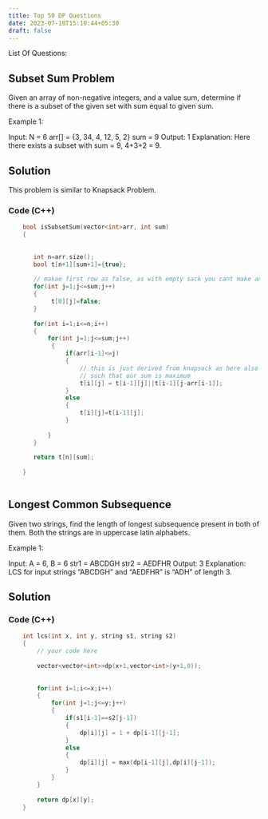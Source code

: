 ```yaml
---
title: Top 50 DP Questions
date: 2023-07-18T15:10:44+05:30
draft: false
---
```



List Of Questions:


## **Subset Sum Problem**


Given an array of non-negative integers, and a value sum, determine if there is a subset of the given set with sum equal to given sum. 

Example 1:

Input:
N = 6
arr[] = {3, 34, 4, 12, 5, 2}
sum = 9
Output: 1 
Explanation: Here there exists a subset with
sum = 9, 4+3+2 = 9.


## Solution

This problem is similar to Knapsack Problem.

### Code (C++)

```cpp
    bool isSubsetSum(vector<int>arr, int sum)
    {
        
        
       int n=arr.size();
       bool t[n+1][sum+1]={true};
       
       // makae first row as false, as with empty sack you cant make any sum (except 0)
       for(int j=1;j<=sum;j++)
       {
            t[0][j]=false;
       }
       
       for(int i=1;i<=n;i++)
       {
           for(int j=1;j<=sum;j++)
            {
                if(arr[i-1]<=j)
                {
                    // this is just derived from knapsack as here also we are filling knapsack 
                    // such that our sum is maximum 
                    t[i][j] = t[i-1][j]||t[i-1][j-arr[i-1]];
                }
                else
                {
                    t[i][j]=t[i-1][j];
                }
               
           }
       }
       
       return t[n][sum];
   
    }
   
```

## **Longest Common Subsequence**
Given two strings, find the length of longest subsequence present in both of them. Both the strings are in uppercase latin alphabets.

Example 1:

Input:
A = 6, B = 6
str1 = ABCDGH
str2 = AEDFHR
Output: 3
Explanation: LCS for input strings “ABCDGH” and “AEDFHR” is “ADH” of length 3.



## Solution



### Code (C++)

```cpp
    int lcs(int x, int y, string s1, string s2)
    {
        // your code here
        
        vector<vector<int>>dp(x+1,vector<int>(y+1,0));
        
        
        for(int i=1;i<=x;i++)
        {
            for(int j=1;j<=y;j++)
            {
                if(s1[i-1]==s2[j-1])
                {
                    dp[i][j] = 1 + dp[i-1][j-1];
                }
                else
                {
                    dp[i][j] = max(dp[i-1][j],dp[i][j-1]);
                }
            }
        }
        
        return dp[x][y];
    }
```

